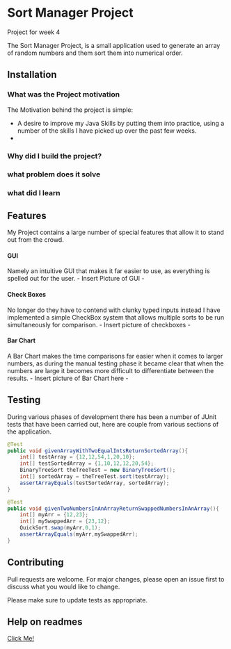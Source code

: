 # Sort Manager Project
Project for week 4

The Sort Manager Project, is a small application used to generate an array of random numbers and them sort them into numerical order.

## Installation

### What was the Project motivation
The Motivation behind the project is simple:
- A desire to improve my Java Skills by putting them into practice, using a number of the skills I have picked up over the past few weeks.
-
### Why did I build the project?
### what problem does it solve
### what did I learn

## Features
My Project contains a large number of special features that allow it to stand out from the crowd.
#### GUI
Namely an intuitive GUI that makes it far easier to use, as everything is spelled out for the user. - Insert Picture of GUI -
#### Check Boxes
No longer do they have to contend with clunky typed inputs instead I have implemented a simple CheckBox system that allows multiple sorts to be run simultaneously for comparison. - Insert picture of checkboxes -
#### Bar Chart
A Bar Chart makes the time comparisons far easier when it comes to larger numbers, as during the manual testing phase it became clear that when the numbers are large it becomes more difficult to differentiate between the results. - Insert picture of Bar Chart here -





## Testing

During various phases of development there has been a number of JUnit tests that have been carried out, here are couple from various sections of the application.

```java
@Test
public void givenArrayWithTwoEqualIntsReturnSortedArray(){
    int[] testArray = {12,12,54,1,20,10};
    int[] testSortedArray = {1,10,12,12,20,54};
    BinaryTreeSort theTreeTest = new BinaryTreeSort();
    int[] sortedArray = theTreeTest.sort(testArray);
    assertArrayEquals(testSortedArray, sortedArray);
}

@Test
public void givenTwoNumbersInAnArrayReturnSwappedNumbersInAnArray(){
    int[] myArr = {12,23};
    int[] mySwappedArr = {23,12};
    QuickSort.swap(myArr,0,1);
    assertArrayEquals(myArr,mySwappedArr);
}
```

## Contributing
Pull requests are welcome. For major changes, please open an issue first to discuss what you would like to change.

Please make sure to update tests as appropriate.

## Help on readmes
[Click Me!](https://www.freecodecamp.org/news/how-to-write-a-good-readme-file/)
